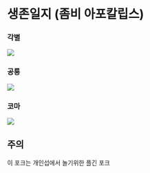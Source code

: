 # 생존일지 (좀비 아포칼립스)

### 각별
[![](https://img.youtube.com/vi/Vx4VKIH3sLQ/0.jpg)](https://www.youtube.com/watch?v=Amyg8VJl7Gg&list=PLAfXl9hcOzqB-ObEnIf5XXkmDwEtLgfD1 "")

### 공룡
[![](https://img.youtube.com/vi/6FMDXRIIwew/0.jpg)](https://www.youtube.com/watch?v=3j2j6zd7_9U&list=PLQpeWEnYoYBphVIwO80vR8RoTk1Exyaqp "")

### 코마
[![](https://img.youtube.com/vi/YRjcscSkjmU/0.jpg)](https://www.youtube.com/watch?v=cPrSqWuIZWs&list=PLSPcsedfnZmRiphNfzSbIHZ5zDINmnI0Z "")

## 주의
이 포크는 개인섭에서 놀기위한 플긴 포크
